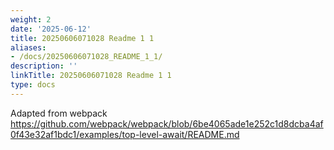 ```yaml
---
weight: 2
date: '2025-06-12'
title: 20250606071028 Readme 1 1
aliases:
- /docs/20250606071028_README_1_1/
description: ''
linkTitle: 20250606071028 Readme 1 1
type: docs
---
```


Adapted from webpack
https://github.com/webpack/webpack/blob/6be4065ade1e252c1d8dcba4af0f43e32af1bdc1/examples/top-level-await/README.md
